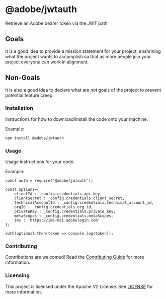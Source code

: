 # @adobe/jwtauth

Retrieve an Adobe bearer token via the JWT path

## Goals

It is a good idea to provide a mission statement for your project, enshrining
what the project wants to accomplish so that as more people join your project
everyone can work in alignment.

## Non-Goals

It is also a good idea to declare what are _not_ goals of the project to prevent
potential feature creep.

### Installation

Instructions for how to download/install the code onto your machine.

Example:

```
npm install @adobe/jwtauth
```

### Usage

Usage instructions for your code.

Example:

```
const auth = require('@adobe/jwtauth');

const options={
    clientId : _config.credentials.api_key,
    clientSecret : _config.credentials.client_secret,
    technicalAccountId : _config.credentials.technical_account_id,
    orgId : _config.credentials.org_id,
    privateKey : _config.credentials.private_key,
    metaScopes : _config.credentials.metaScopes,
    ims : 'https://ims-na1.adobelogin.com'
};

auth(options).then(token => console.log(token));
```

### Contributing

Contributions are welcomed! Read the [Contributing Guide](CONTRIBUTING.md) for more information.

### Licensing

This project is licensed under the Apache V2 License. See [LICENSE](LICENSE) for more information.
